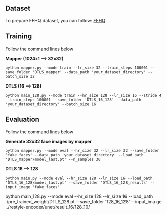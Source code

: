 ## Dataset
To prepare FFHQ dataset, you can follow: [FFHQ](https://github.com/NVlabs/ffhq-dataset)

## Training
Follow the command lines below

**Mapper (1024x1 --> 32x32)**
```
python mapper.py --mode train --lr_size 32 --train_steps 100001 --save_folder 'DTLS_mapper' --data_path 'your_dataset_directory' --batch_size 32
```

**DTLS (16 --> 128)**
```
python main_128.py --mode train --hr_size 128 --lr_size 16 --stride 4 --train_steps 100001 --save_folder 'DTLS_16_128' --data_path 'your_dataset_directory' --batch_size 16
```



## Evaluation

Follow the command lines below

**Generate 32x32 face images by mapper**
```
python mapper.py --mode eval --hr_size 32 --lr_size 32 --save_folder 'fake_faces' --data_path 'your_dataset_directory' --load_path 'DTLS_mapper/model_last.pt' --n_samples 30
```

**DTLS 16 --> 128**
```
python main.py --mode eval --hr_size 128 --lr_size 16 --load_path 'DTLS_16_128/model_last.pt' --save_folder 'DTLS_16_128_results' --input_image 'fake_faces'
```



python main_128.py --mode eval --hr_size 128 --lr_si
ze 16 --load_path ./pre_trained_weight/DTLS_128.pt --save_folder '128_16_128' --input_ima
ge ../restyle-encoder/unet/result_16/128_10/